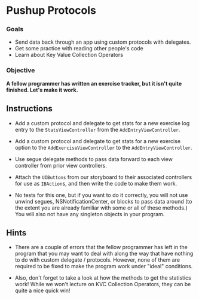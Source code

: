 

Pushup Protocols
=======

### Goals 
- Send data back through an app using custom protocols with delegates. 
- Get some practice with reading other people's code
- Learn about Key Value Collection Operators

### Objective 

**A fellow programmer has written an exercise tracker, but it isn't quite finished. Let's make it work.**

## Instructions

- Add a custom protocol and delegate to get stats for a new exercise log entry to the `StatsViewController` from the `AddEntryViewController`.
- Add a custom protocol and delegate to get stats for a new exercise option to the `AddExerciseViewController` to the `AddEntryViewController`.
- Use segue delegate methods to pass data forward to each view controller from prior view controllers.
- Attach the `UIButtons` from our storyboard to their associated controllers for use as `IBAction`s, and then write the code to make them work.

- No tests for this one,  but if you want to do it correctly, you will not use unwind segues, NSNotificationCenter, or blocks to pass data around (to the extent you are already familiar with some or all of these methods.) You will also not have any singleton objects in your program.

## Hints

- There are a couple of errors that the fellow programmer has left in the program that you may want to deal with along the way that have nothing to do with custom delegate / protocols. However, none of them are required to be fixed to make the program work under "ideal" conditions.

- Also, don't forget to take a look at how the methods to get the statistics work! While we won't lecture on KVC Collection Operators, they can be quite a nice quick win!